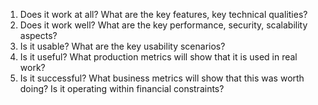 1. Does it work at all? What are the key features, key technical qualities?
2. Does it work well? What are the key performance, security, scalability
aspects?
3. Is it usable? What are the key usability scenarios?
4. Is it useful? What production metrics will show that it is used in real work?
5. Is it successful? What business metrics will show that this was worth
doing? Is it operating within financial constraints?